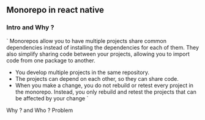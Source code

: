 ## Monorepo in react native

### Intro and Why ?

`
Monorepos allow you to have multiple projects share common dependencies instead of installing the dependencies for each of them.
They also simplify sharing code between your projects, allowing you to import code from one package to another.
* You develop multiple projects in the same repository.
* The projects can depend on each other, so they can share code.
* When you make a change, you do not rebuild or retest every project in the monorepo. Instead, you only rebuild and retest the projects that can be affected by your change
`



Why ? and Who ? Problem